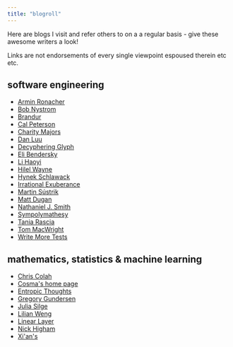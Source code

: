 ```yaml
---
title: "blogroll"
---
```


Here are blogs I visit and refer others to on a a regular basis - give these awesome
writers a look!

Links are not endorsements of every single viewpoint espoused therein etc etc.

## software engineering

- [Armin Ronacher](https://lucumr.pocoo.org/)
- [Bob Nystrom](https://journal.stuffwithstuff.com)
- [Brandur](https://brandur.org/)
- [Cal Peterson](https://calpaterson.com/)
- [Charity Majors](https://charity.wtf/)
- [Dan Luu](https://danluu.com/)
- [Decyphering Glyph](https://blog.glyph.im/)
- [Eli Bendersky](https://eli.thegreenplace.net/archives/all)
- [Li Haoyi](https://www.lihaoyi.com/)
- [Hilel Wayne](https://www.hillelwayne.com/)
- [Hynek Schlawack](https://hynek.me/)
- [Irrational Exuberance](https://lethain.com/)
- [Martin Sústrik](https://250bpm.com/index.html)
- [Matt Dugan](https://matduggan.com/)
- [Nathaniel J. Smith](https://vorpus.org/blog/)
- [Sympolymathesy](https://v5.chriskrycho.com/)
- [Tania Rascia](https://www.taniarascia.com/)
- [Tom MacWright](https://macwright.com/)
- [Write More Tests](https://writemoretests.com/)

## mathematics, statistics & machine learning

- [Chris Colah](https://colah.github.io/)
- [Cosma's home page](http://bactra.org/)
- [Entropic Thoughts](https://entropicthoughts.com/index)
- [Gregory Gundersen](https://gregorygundersen.com/blog/)
- [Julia Silge](https://juliasilge.com/)
- [Lilian Weng](https://lilianweng.github.io/)
- [Linear Layer](https://linearlayer.substack.com/s)
- [Nick Higham](https://nhigham.com/blog/)
- [Xi'an's](https://xianblog.wordpress.com/page/2/)
